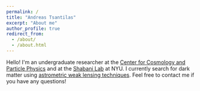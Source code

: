 ```yaml
---
permalink: /
title: "Andreas Tsantilas"
excerpt: "About me"
author_profile: true
redirect_from: 
  - /about/
  - /about.html
---
```

Hello! I'm an undergraduate researcher at the [Center for Cosmology and Particle Physics](https://cosmo.nyu.edu/) and at the [Shabani Lab](https://wp.nyu.edu/shabanilab/) at NYU. I currently search for dark matter using [astrometric weak lensing techniques](https://arxiv.org/pdf/1804.01991.pdf). Feel free to contact me if you have any questions!
